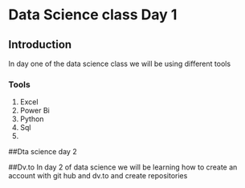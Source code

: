 # Data Science class Day 1

## Introduction

In day one of the data science class we will be using different tools

### Tools
1. Excel
2. Power Bi
3. Python
4. Sql
5. 
##Dta science day 2

##Dv.to
In day 2 of data science we will be learning how to create an account with git hub and dv.to and create repositories
